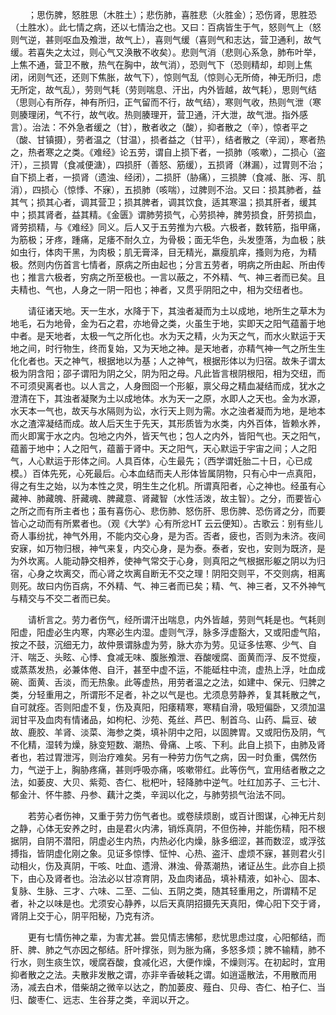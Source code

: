 <!-- { "loadSidebar": true } -->
　　；思伤脾，怒胜思（木胜土）；悲伤肺，喜胜悲（火胜金）；恐伤肾，思胜恐（土胜水）。此七情之病，还以七情治之也。又曰：百病皆生于气，怒则气上（怒则气逆，甚则呕血及飧泄，故气上），喜则气缓（喜则气和志达，营卫通利，故气缓。若喜失之太过，则心气又涣散不收矣）。悲则气消（悲则心系急，肺布叶举，上焦不通，营卫不散，热气在胸中，故气消），恐则气下（恐则精却，却则上焦闭，闭则气还，还则下焦胀，故气下），惊则气乱（惊则心无所倚，神无所归，虑无所定，故气乱），劳则气耗（劳则喘息、汗出，内外皆越，故气耗），思则气结（思则心有所存，神有所归，正气留而不行，故气结），寒则气收，热则气泄（寒则腠理闭，气不行，故气收。热则腠理开，营卫通，汗大泄，故气泄。指外感言）。治法：不外急者缓之（甘），散者收之（酸），抑者散之（辛），惊者平之（酸、甘镇摄），劳者温之（甘温），损者益之（甘平），结者散之（辛润），寒者热之，热者寒之之类。《难经》论五劳，谓自上损下者，一损肺（咳嗽），二损心（盗汗），三损胃（食减便溏），四损肝（善怒、筋缓），五损肾（淋漏），过胃则不治；自下损上者，一损肾（遗浊、经闭），二损肝（胁痛），三损脾（食减、胀、泻、肌消），四损心（惊悸、不寐），五损肺（咳喘），过脾则不治。又曰：损其肺者，益其气；损其心者，调其营卫；损其脾者，调其饮食，适其寒温；损其肝者，缓其中；损其肾者，益其精。《金匮》谓肺劳损气，心劳损神，脾劳损食，肝劳损血，肾劳损精，与《难经》同义。后人又于五劳推为六极。六极者，数转筋，指甲痛，为筋极；牙疼，踵痛，足痿不耐久立，为骨极；面无华色，头发堕落，为血极；肤如虫行，体肉干黑，为肉极；肌无膏泽，目无精光，羸瘦肌痒，搔则为疮，为精极。然则内伤首言七情者，原病之所由起也；分言五劳者，明病之所由起、所由传也；推言六极者，穷病之所至极也。一言以蔽之，不外精、气、神三者而已矣。且夫精也、气也，人身之一阴一阳也；神者，又贯乎阴阳之中，相为交纽者也。

　　请征诸天地。天一生水，水降于下，其浊者凝而为土以成地，地所生之草木为地毛，石为地骨，金为石之君，亦地骨之类，火虽生于地，实即天之阳气蕴蓄于地中者。是天地者，太极一气之所化也。水为天之精，火为天之气，而水火默运于天地之间，时行物生，终而复始，又为天地之神。是天地者，亦精气神一气之所生生化化者也。天之神气，根据地以为基；人之神气，根据形体以为归宿。故朱子谓太极为阴含阳；邵子谓阳为阴之父，阴为阳之母。凡此皆言根阴根阳，相为交纽，而不可须臾离者也。以人言之，人身囫囵一个形躯，禀父母之精血凝结而成，犹水之澄清在下，其浊者凝聚为土以成地体。水为天一之原，水即人之天也。金为水源，水天本一气也，故天与水隔则为讼，水行天上则为需。水之浊者凝而为地，是地本水之渣滓凝结而成。故人后天生于先天，其形质皆为水类，内外百体，皆赖水养，而火即寓于水之内。包地之内外，皆天气也；包人之内外，皆阳气也。天之阳气，蕴蓄于地中；人之阳气，蕴蓄于肾中。天之阳气，天心默运于宇宙之间；人之阳气，人心默运于形体之间。人具百体，心生最先；（西学谓妊胎二十日，心已成模。）百体先死，心死最后。心本血结而夫人形体皆属阴物，只有心中一点真阳，得之有生之始，以为本性之灵，明生生之化机。所谓真阳者，心之神也。经虽有心藏神、肺藏魄、肝藏魂、脾藏意、肾藏智（水性活泼，故主智）。之分，而要皆心之所之而有所主者也；虽有喜伤心、悲伤肺、怒伤肝、思伤脾、恐伤肾之分，而要皆心之动而有所累者也。（观《大学》心有所忿HT 云云便知）。古歌云：别有些儿奇人事纷扰，神气外用，不能内交心身，是为否。否者，疲也，否则为未济。夜间安寐，如万物归根，神气来复，内交心身，是为泰。泰者，安也，安则为既济，是为外坎离。人能动静交相养，使神气常交于心身，则真阳之气根据形躯之阴以为归宿，心身之坎离交，而心肾之坎离自断无不交之理！阴阳交则平，不交则病，相离则死。故曰内伤百病，不外精、气、神三者而已矣；精、气、神三者，又不外神气与精交与不交二者而已矣。

　　请析言之。劳力者伤气，经所谓汗出喘息，内外皆越，劳则气耗是也。气耗则阳虚，阳虚必生内寒，内寒必生内湿。虚则气浮，脉多浮虚豁大，又或阳虚气陷，按之不鼓，沉细无力，故仲景谓脉虚为劳，脉大亦为劳。见证多怯寒、少气、自汗、喘乏、头眩、心悸、食减无味、腹胀飧泄、吞酸嗳腐、面黄而浮、反不觉瘦，或蒸蒸发热，必兼体倦、自汗，甚至中虚不运，不能砥柱中流，虚热上浮，吐血成碗、面黄、舌淡，而无热象。此等虚热，用劳者温之之法，如建中、保元、归脾之类，分轻重用之，所谓形不足者，补之以气是也。尤须息劳静养，复其耗散之气，自可就痊。否则阳虚不复，伤及真阳，阳痿精寒，寒精自滑，吸短偏卧，又须加温润甘平及血肉有情诸品，如枸杞、沙苑、菟丝、芦巴、制首乌、山药、扁豆、破故、鹿胶、羊肾、淡菜、海参之类，填补阴中之阳，以固脾胃。又或阳伤及阴，气不化精，湿转为燥，脉变短数、潮热、骨痛、上咳、下利。此自上损下，由肺及肾者也，若过胃泄泻，则治疗难矣。另有一种劳力伤气之病，因一时负重，偶然伤力，气逆于上，胸胁疼痛，甚则呼吸亦痛，咳嗽带红。此等伤气，宜用结者散之之法，如蒌皮、大贝、紫菀、杏仁、枇杷叶，轻降肺中逆气。吐红加苏子、三七汁、郁金汁、怀牛膝、丹参、藕汁之类，辛润以化之，与肺劳损气治法不同。

　　若劳心者伤神，又重于劳力伤气者也。或卷牍烦剧，或百计图谋，心神无片刻之静，心体无安养之时，由是君火内沸，销烁真阴，不但伤神，并能伤精，阳不根据阴，自阴不潜阳，阴虚必生内热，内热必化内燥，脉多细涩，甚而数涩，或浮弦搏指，皆阴虚化刚之象。见证多惊悸、怔忡、心热、盗汗、虚烦不寐，甚则君火引动相火，伤及真阴，干咳、吐血、遗滑、淋浊、骨蒸潮热，诸证丛生。此亦自上损下，由心及肾者也。治法必以甘凉育阴，及血肉诸品，填补精液，如补心、固本、复脉、生脉、三才、六味、二至、二仙、五阴之类，随其轻重用之，所谓精不足者，补之以味是也。尤须安心静养，以后天真阴招摄先天真阳，俾心阳下交于肾，肾阴上交于心，阴平阳秘，乃克有济。

　　更有七情伤神之辈，为害尤甚。尝见情志怫郁，悲忧思虑过度，心阳郁结，而肝、脾、肺之气亦因之郁结。肝叶撑张，则为胀为痛，多怒多烦；脾不输精，肺不行水，则生痰生饮，嗳腐吞酸，食减化迟，大便作燥，不燥则泻。在初起时，宜用抑者散之之法。夫散非发散之谓，亦非辛香破耗之谓。如逍遥散法，不用散而用汤，减去白术，借柴胡之微辛以达之，酌加蒌皮、薤白、贝母、杏仁、柏子仁、当归、酸枣仁、远志、生谷芽之类，辛润以开之。


